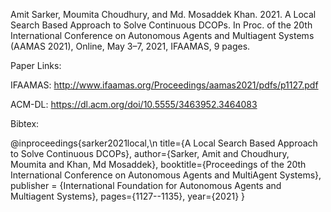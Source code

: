Amit Sarker, Moumita Choudhury, and Md. Mosaddek Khan. 2021. A Local Search Based Approach to Solve Continuous DCOPs. In Proc. of the 20th International Conference on Autonomous Agents and Multiagent Systems (AAMAS 2021), Online, May 3–7, 2021, IFAAMAS, 9 pages.

Paper Links:

IFAAMAS: http://www.ifaamas.org/Proceedings/aamas2021/pdfs/p1127.pdf

ACM-DL: https://dl.acm.org/doi/10.5555/3463952.3464083

Bibtex:

@inproceedings{sarker2021local,\n
  title={A Local Search Based Approach to Solve Continuous DCOPs},
  author={Sarker, Amit and Choudhury, Moumita and Khan, Md Mosaddek},
  booktitle={Proceedings of the 20th International Conference on Autonomous Agents and MultiAgent Systems},
  publisher = {International Foundation for Autonomous Agents and Multiagent Systems},
  pages={1127--1135},
  year={2021}
}
